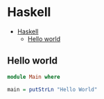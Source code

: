 # Haskell

<!--ts-->
* [Haskell](hasekll.md#haskell)
   * [Hello world](hasekll.md#hello-world)

<!-- Added by: runner, at: Fri Jan 21 10:35:27 UTC 2022 -->

<!--te-->

## Hello world
```haskell
module Main where

main = putStrLn "Hello World"
```
